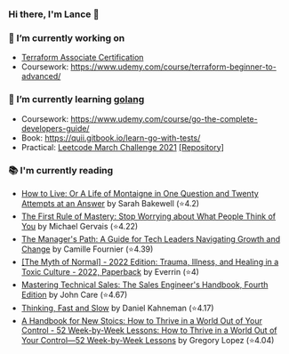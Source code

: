 ### Hi there, I'm Lance 👋

### 🔭 I’m currently working on 
- [Terraform Associate Certification](https://www.hashicorp.com/certification/terraform-associate)
- Coursework: https://www.udemy.com/course/terraform-beginner-to-advanced/<br>
### 🌱 I’m currently learning [golang](https://golang.org)
- Coursework: https://www.udemy.com/course/go-the-complete-developers-guide/
- Book: https://quii.gitbook.io/learn-go-with-tests/
- Practical: [Leetcode March Challenge 2021](https://leetcode.com/explore/challenge/card/march-leetcoding-challenge-2021) [[Repository]](https://github.com/lancefrench/leetcode)<br>
### 📚 I'm currently reading
  <!-- GOODREADS-LIST:START -->
- [How to Live: Or A Life of Montaigne in One Question and Twenty Attempts at an Answer](https://www.goodreads.com/review/show/6331272907?utm_medium=api&utm_source=rss) by Sarah Bakewell (⭐️4.2)
- [The First Rule of Mastery: Stop Worrying about What People Think of You](https://www.goodreads.com/review/show/6331271911?utm_medium=api&utm_source=rss) by Michael Gervais (⭐️4.22)
- [The Manager's Path: A Guide for Tech Leaders Navigating Growth and Change](https://www.goodreads.com/review/show/6269411320?utm_medium=api&utm_source=rss) by Camille Fournier (⭐️4.39)
- [[The Myth of Normal] - 2022 Edition: Trauma, Illness, and Healing in a Toxic Culture - 2022, Paperback](https://www.goodreads.com/review/show/6157787033?utm_medium=api&utm_source=rss) by Everrin (⭐️4)
- [Mastering Technical Sales: The Sales Engineer's Handbook, Fourth Edition](https://www.goodreads.com/review/show/5083617084?utm_medium=api&utm_source=rss) by John Care (⭐️4.67)
- [Thinking, Fast and Slow](https://www.goodreads.com/review/show/3857554549?utm_medium=api&utm_source=rss) by Daniel Kahneman (⭐️4.17)
- [A Handbook for New Stoics: How to Thrive in a World Out of Your Control - 52 Week-by-Week Lessons: How to Thrive in a World Out of Your Control―52 Week-by-Week Lessons](https://www.goodreads.com/review/show/3880315152?utm_medium=api&utm_source=rss) by Gregory Lopez (⭐️4.04)
<!-- GOODREADS-LIST:END -->

